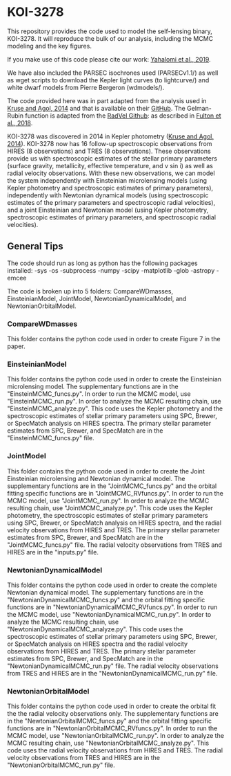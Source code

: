 # KOI-3278

This repository provides the code used to model the self-lensing binary, KOI-3278. It will reproduce the bulk of our analysis, including the MCMC modeling and the key figures.

If you make use of this code please cite our work: [Yahalomi et al., 2019](https://arxiv.org/abs/1904.11063).

We have also included the PARSEC isochrones used (PARSECv1.1/) as well as wget scripts to download the Kepler light curves (to lightcurve/) and white dwarf models from Pierre Bergeron (wdmodels/).

The code provided here was in part adapted from the analysis used in [Kruse and Agol, 2014](https://science.sciencemag.org/content/344/6181/275) and that is available on their [GitHub](https://github.com/ethankruse/koi3278). The Gelman-Rubin function is adapted from the [RadVel Github](https://github.com/California-Planet-Search/radvel): as described in [Fulton et al., 2018](http://adsabs.harvard.edu/abs/2018PASP..130d4504F).

KOI-3278 was discovered in 2014 in Kepler photometry ([Kruse and Agol, 2014](https://science.sciencemag.org/content/344/6181/275)). KOI-3278 now has 16 follow-up spectroscopic observations from HIRES (8 observations) and TRES (8 observations). These observations provide us with spectroscopic estimates of the stellar primary parameters (surface gravity, metallicity, effective temperature, and v sin i) as well as radial velocity observations. With these new observations, we can model the system independently with Einsteinian microlensing models (using Kepler photometry and spectroscopic estimates of primary parameters), independently with Newtonian dynamical models (using spectroscopic estimates of the primary parameters and spectroscopic radial velocities), and a joint Einsteinian and Newtonian model (using Kepler photometry, spectroscopic estimates of primary parameters, and spectroscopic radial velocities).


## General Tips

The code should run as long as python has the following packages installed:
-sys
-os
-subprocess
-numpy
-scipy
-matplotlib
-glob
-astropy
-emcee


The code is broken up into 5 folders: CompareWDmasses, EinsteinianModel, JointModel, NewtonianDynamicalModel, and NewtonianOrbitalModel.



### CompareWDmasses

This folder contains the python code used in order to create Figure 7 in the paper.


### EinsteinianModel

This folder contains the python code used in order to create the Einsteinian microlensing model. The supplementary functions are in the "EinsteinMCMC_funcs.py". In order to run the MCMC model, use "EinsteinMCMC_run.py". In order to analyze the MCMC resulting chain, use "EinsteinMCMC_analyze.py". This code uses the Kepler photometry and the spectroscopic estimates of stellar primary parameters using SPC, Brewer, or SpecMatch analysis on HIRES spectra. The primary stellar parameter estimates from SPC, Brewer, and SpecMatch are in the "EinsteinMCMC_funcs.py" file.


### JointModel

This folder contains the python code used in order to create the Joint Einsteinian microlensing and Newtonian dynamical model.  The supplementary functions are in the "JointMCMC_funcs.py" and the orbital fitting specific functions are in "JointMCMC_RVfuncs.py". In order to run the MCMC model, use "JointMCMC_run.py". In order to analyze the MCMC resulting chain, use "JointMCMC_analyze.py". This code uses the Kepler photometry, the spectroscopic estimates of stellar primary parameters using SPC, Brewer, or SpecMatch analysis on HIRES spectra, and the radial velocity observations from HIRES and TRES. The primary stellar parameter estimates from SPC, Brewer, and SpecMatch are in the "JointMCMC_funcs.py" file. The radial velocity observations from TRES and HIRES are in the "inputs.py" file.

### NewtonianDynamicalModel

This folder contains the python code used in order to create the complete Newtonian dynamical model. The supplementary functions are in the "NewtonianDynamicalMCMC_funcs.py" and the orbital fitting specific functions are in "NewtonianDynamicalMCMC_RVfuncs.py". In order to run the MCMC model, use "NewtonianDynamicalMCMC_run.py". In order to analyze the MCMC resulting chain, use "NewtonianDynamicalMCMC_analyze.py". This code uses the spectroscopic estimates of stellar primary parameters using SPC, Brewer, or SpecMatch analysis on HIRES spectra and the radial velocity observations from HIRES and TRES. The primary stellar parameter estimates from SPC, Brewer, and SpecMatch are in the "NewtonianDynamicalMCMC_run.py" file. The radial velocity observations from TRES and HIRES are in the "NewtonianDynamicalMCMC_run.py" file.


### NewtonianOrbitalModel

This folder contains the python code used in order to create the orbital fit the the radial velocity observations only. The supplementary functions are in the "NewtonianOrbitalMCMC_funcs.py" and the orbital fitting specific functions are in "NewtonianOrbitalMCMC_RVfuncs.py". In order to run the MCMC model, use "NewtonianOrbitalMCMC_run.py". In order to analyze the MCMC resulting chain, use "NewtonianOrbitalMCMC_analyze.py". This code uses the radial velocity observations from HIRES and TRES. The radial velocity observations from TRES and HIRES are in the "NewtonianOrbitalMCMC_run.py" file.





